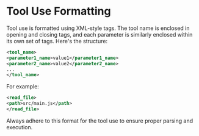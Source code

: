 # Tool Use Formatting

Tool use is formatted using XML-style tags. The tool name is enclosed in opening and closing tags, and each parameter is similarly enclosed within its own set of tags. Here's the structure:

```xml
<tool_name>
<parameter1_name>value1</parameter1_name>
<parameter2_name>value2</parameter2_name>
...
</tool_name>
```

For example:

```xml
<read_file>
<path>src/main.js</path>
</read_file>
```

Always adhere to this format for the tool use to ensure proper parsing and execution.
